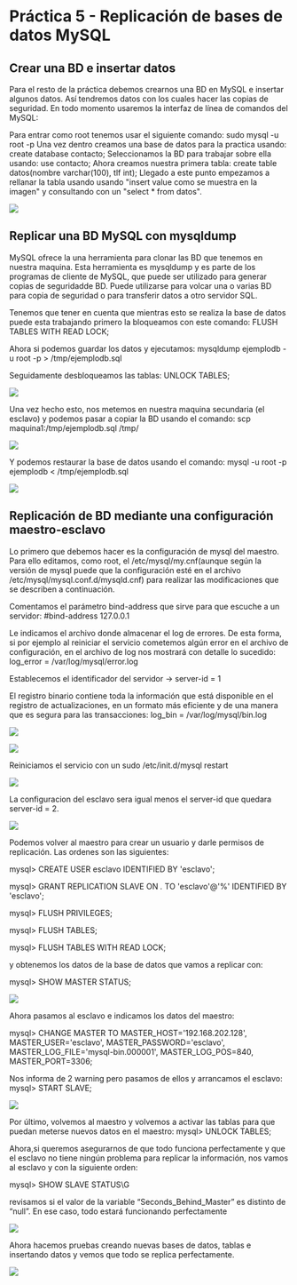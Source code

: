 # Práctica 5 -  Replicación de bases de datos MySQL

## Crear una BD e insertar datos

Para  el  resto  de  la  práctica  debemos  crearnos  una  BD  en  MySQL  e  insertar  algunos 
datos.  Así  tendremos  datos  con  los  cuales  hacer  las  copias  de  seguridad. En todo 
momento usaremos la interfaz de línea de comandos del MySQL:

Para entrar como root tenemos usar el siguiente comando: sudo mysql -u root -p
Una vez dentro creamos una base de datos para la practica usando: create database contacto;
Seleccionamos la BD para trabajar sobre ella usando: use contacto;
Ahora creamos nuestra primera tabla: create table datos(nombre varchar(100), tlf int);
Llegado a este punto empezamos a rellanar la tabla usando usando "insert value como se muestra en la imagen" y consultando con un "select * from datos".

![](Captura29.PNG)

## Replicar una BD MySQL con mysqldump

MySQL  ofrece  la  una  herramienta  para  clonar  las  BD  que  tenemos  en  nuestra 
maquina. Esta herramienta es mysqldump y es parte de los programas  de  cliente  de  MySQL,  que  puede  ser  utilizado 
para generar copias de seguridadde BD. Puede utilizarse para volcar una o varias BD para copia de seguridad o para  transferir   datos   a   otro servidor SQL. 

Tenemos que tener en cuenta que mientras esto se realiza la base de datos puede esta trabajando primero la bloqueamos con este comando: FLUSH TABLES WITH READ LOCK;

Ahora si podemos guardar los datos y ejecutamos: 
   mysqldump ejemplodb -u root -p > /tmp/ejemplodb.sql

Seguidamente desbloqueamos las tablas: UNLOCK TABLES;

![](Captura30.PNG)

Una vez hecho esto, nos metemos en nuestra maquina secundaria (el esclavo) y podemos pasar a copiar la BD usando el comando: scp maquina1:/tmp/ejemplodb.sql /tmp/

![](Captura31.PNG)

Y podemos restaurar la base de datos usando el comando: mysql -u root -p ejemplodb < /tmp/ejemplodb.sql

![](Captura32.PNG)

## Replicación de BD mediante una configuración maestro-esclavo

Lo  primero  que  debemos  hacer  es  la  configuración  de  mysql  del  maestro.  Para  ello 
editamos, como root, el /etc/mysql/my.cnf(aunque según la versión de mysql puede que  la  configuración  esté  en  el  archivo 
/etc/mysql/mysql.conf.d/mysqld.cnf) para realizar las modificaciones que se describen a continuación.

Comentamos el parámetro bind-address que sirve para que escuche a un servidor:
#bind-address 127.0.0.1

Le indicamos  el  archivo  donde  almacenar  el  log  de  errores. De  esta  forma,  si  por 
ejemplo al  reiniciar  el  servicio  cometemos  algún  error  en  el  archivo  de  configuración,
en el archivo de log nos mostrará con detalle lo sucedido: log_error = /var/log/mysql/error.log

Establecemos el identificador del servidor -> server-id = 1

El  registro  binario  contiene  toda  la  información  que  está  disponible  en  el  registro  de 
actualizaciones, en un formato más eficiente y de una manera que es segura para las 
transacciones:
log_bin = /var/log/mysql/bin.log

![](Captura33.PNG)

![](Captura34.PNG)

Reiniciamos el servicio con un sudo /etc/init.d/mysql restart

![](Captura35.PNG)

La configuracion del esclavo sera igual menos el server-id que quedara server-id = 2.

![](Captura36.PNG)

Podemos volver al maestro para crear un usuario y darle permisos de replicación.
Las ordenes son las siguientes:

mysql> CREATE USER esclavo IDENTIFIED BY 'esclavo';

mysql> GRANT   REPLICATION   SLAVE   ON   *.*   TO   'esclavo'@'%' 
IDENTIFIED BY 'esclavo';

mysql> FLUSH PRIVILEGES;

mysql> FLUSH TABLES;

mysql> FLUSH TABLES WITH READ LOCK;

y obtenemos los datos de la base de datos que vamos a replicar con:

 mysql> SHOW MASTER STATUS;


![](Captura37.PNG)

Ahora pasamos al esclavo e indicamos los datos del maestro:

mysql> CHANGE  MASTER TO  MASTER_HOST='192.168.202.128', 
MASTER_USER='esclavo',  MASTER_PASSWORD='esclavo', 
MASTER_LOG_FILE='mysql-bin.000001', MASTER_LOG_POS=840, 
MASTER_PORT=3306;

Nos informa de 2 warning pero pasamos de ellos y arrancamos el esclavo:
mysql> START SLAVE;


![](Captura38.PNG)

Por  último,  volvemos  al  maestro  y  volvemos  a  activar  las  tablas  para  que  puedan 
meterse nuevos datos en el maestro:
mysql> UNLOCK TABLES;

Ahora,si queremos asegurarnos de que todo funciona perfectamente y que el esclavo 
no tiene ningún problema para replicar la información, nos vamos al esclavo y con la 
siguiente orden:

mysql> SHOW SLAVE STATUS\G

revisamos si el valor de
la variable “Seconds_Behind_Master” es distinto de “null”. En ese caso, todo 
estará funcionando perfectamente

![](Captura39.PNG)

Ahora hacemos pruebas creando nuevas bases de datos, tablas e insertando datos y vemos que todo se replica perfectamente.

![](Captura40.PNG)

